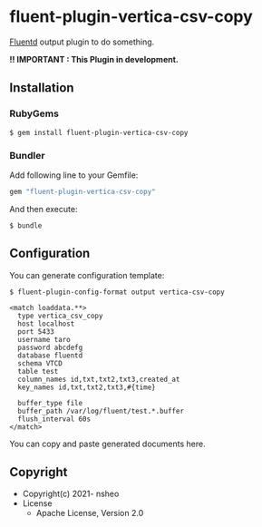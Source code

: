# fluent-plugin-vertica-csv-copy

[Fluentd](https://fluentd.org/) output plugin to do something.

**!! IMPORTANT : This Plugin in development.** 

## Installation

### RubyGems

```
$ gem install fluent-plugin-vertica-csv-copy
```

### Bundler

Add following line to your Gemfile:

```ruby
gem "fluent-plugin-vertica-csv-copy"
```

And then execute:

```
$ bundle
```

## Configuration

You can generate configuration template:

```
$ fluent-plugin-config-format output vertica-csv-copy
```

```
<match loaddata.**>
  type vertica_csv_copy
  host localhost
  port 5433
  username taro
  password abcdefg
  database fluentd
  schema VTCD
  table test
  column_names id,txt,txt2,txt3,created_at
  key_names id,txt,txt2,txt3,#{time}

  buffer_type file
  buffer_path /var/log/fluent/test.*.buffer
  flush_interval 60s
</match>
```

You can copy and paste generated documents here.

## Copyright

* Copyright(c) 2021- nsheo
* License
  * Apache License, Version 2.0
